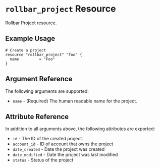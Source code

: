 `rollbar_project` Resource
=========================

Rollbar Project resource.


Example Usage
-------------

```hcl
# Create a project
resource "rollbar_project" "foo" {
  name         = "Foo"
}
```

Argument Reference
------------------

The following arguments are supported:

* `name` - (Required) The human readable name for the project.


Attribute Reference
-------------------

In addition to all arguments above, the following attributes are exported:

* `id` - The ID of the created project.
* `account_id` - ID of account that owns the project
* `date_created` - Date the project was created
* `date_modified` - Date the project was last modified
* `status` - Status of the project
